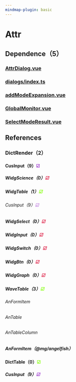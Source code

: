 ```yaml
---
mindmap-plugin: basic
---
```


# Attr

## Dependence（5）

### [AttrDialog.vue](/Users/gongyuqi/Desktop/Workspace/code/aquaman/applications/orca/src/engine/dialogs/AttrDialog.vue)

### [dialogs/index.ts](/Users/gongyuqi/Desktop/Workspace/code/aquaman/applications/orca/src/engine/dialogs/index.ts)

### [addModeExpansion.vue](/Users/gongyuqi/Desktop/Workspace/code/aquaman/applications/orca/src/modules/monitor/dialogs/addModeExpansion.vue)

### [GlobalMonitor.vue](/Users/gongyuqi/Desktop/Workspace/code/aquaman/applications/orca/src/modules/monitor/dialogs/GlobalMonitor.vue)

### [SelectModeResult.vue](/Users/gongyuqi/Desktop/Workspace/code/aquaman/applications/orca/src/modules/source/dialogs/SelectModeResult.vue)

## References

### DictRender（2）

#### CusInput（9）<font color="DarkOrchid">&#9745;</font>

##### WidgScience（0）<font color="Crimson">&#9745;</font>

##### WidgTable（1）<font color="Chartreuse">&#9745;</font>

###### CusInput（9）<font color="DarkOrchid">&#9745;</font>

##### WidgSelect（0）<font color="Crimson">&#9745;</font>

##### WidgInput（0）<font color="Crimson">&#9745;</font>

##### WidgSwitch（0）<font color="Crimson">&#9745;</font>

##### WidgBtn（0）<font color="Crimson">&#9745;</font>

##### WidgGraph（0）<font color="Crimson">&#9745;</font>

##### WaveTable（3）<font color="Chartreuse">&#9745;</font>

###### AnFormItem

###### AnTable 

###### AnTableColumn

##### AnFormItem（@mg/angelfish）

#### DictTable（0）<font color="Chartreuse">&#9745;</font>

##### CusInput（9）<font color="DarkOrchid">&#9745;</font>



